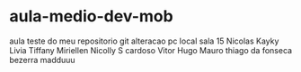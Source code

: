 # aula-medio-dev-mob
aula teste do meu repositorio git
alteracao pc local sala 15
Nicolas
Kayky
Livia
Tiffany
Miriellen
Nicolly S cardoso
Vitor Hugo
Mauro
thiago da fonseca bezerra
madduuu
